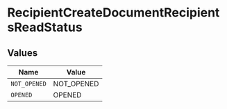 # RecipientCreateDocumentRecipientsReadStatus


## Values

| Name         | Value        |
| ------------ | ------------ |
| `NOT_OPENED` | NOT_OPENED   |
| `OPENED`     | OPENED       |